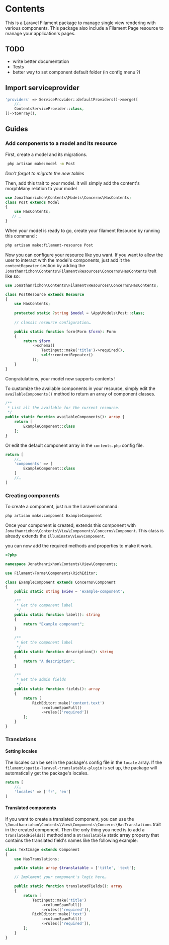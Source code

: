 # Contents

This is a Laravel Filament package to manage single view rendering with various components.
This package also include a Filament Page resource to manage your application's pages.

## TODO

- write better documentation
- Tests
- better way to set component default folder (in config menu ?)

## Import serviceprovider

```php
'providers' => ServiceProvider::defaultProviders()->merge([
    //…
    ContentsServiceProvider::class,
])->toArray(),
```

## Guides

### Add components to a model and its resource

First, create a model and its migrations.

```sh
 php artisan make:model -m Post  
```

_Don't forget to migrate the new tables_

Then, add this trait to your model. It will simply add the content's morphMany relation to your model

```php
use Jonathanrixhon\Contents\Models\Concerns\HasContents;
class Post extends Model
{
    use HasContents;
   // … 
}
```

When your model is ready to go, create your filament Resource by running this command :

```sh
php artisan make:filament-resource Post
```

Now you can configure your resource like you want. If you want to allow the user to interact with the model's components, just add it the `contentRepeater` section by adding the `Jonathanrixhon\Contents\Filament\Resources\Concerns\HasContents` trait like so:

```php
use Jonathanrixhon\Contents\Filament\Resources\Concerns\HasContents;

class PostResource extends Resource
{
    use HasContents;
    
    protected static ?string $model = \App\Models\Post::class;
    
    // classic resource configuration…

    public static function form(Form $form): Form
    {
        return $form
            ->schema([
                TextInput::make('title')->required(),
                self::contentRepeater()
            ]);
    }
}
```

Congratulations, your model now supports contents !

To customize the available components in your resource, simply edit the `availableComponents()` method to return an array of component classes.

```php
/**
 * List all the available for the current resource.
 */
public static function availableComponents(): array {
    return [
        ExampleComponent::class
    ];
}
```

Or edit the default component array in the `contents.php` config file.

```php
return [
    //…
    'components' => [
        ExampleComponent::class
    ]
    //…
]
```

### Creating components

To create a component, just run the Laravel command:

```sh
php artisan make:component ExampleComponent
```

Once your component is created, extends this component with `Jonathanrixhon\Contents\View\Components\Concerns\Component`. This class is already extends the `Illuminate\View\Component`.

you can now add the required methods and properties to make it work.

```php
<?php

namespace Jonathanrixhon\Contents\View\Components;

use Filament\Forms\Components\RichEditor;

class ExampleComponent extends Concerns\Component
{
    public static string $view = 'example-component';

    /**
     * Get the component label
     */
    public static function label(): string
    {
        return "Example component";
    }

    /**
     * Get the component label
     */
    public static function description(): string
    {
        return "A description";
    }

    /**
     * Get the admin fields
     */
    public static function fields(): array
    {
        return [
            RichEditor::make('content.text')
                ->columnSpanFull()
                ->rules(['required'])
        ];
    }
}

```

### Translations

#### Setting locales

The locales can be set in the package's config file in the `locale` array. If the `filament/spatie-laravel-translatable-plugin` is set up, the package will automatically get the package's locales.

```php
return [
    //…
    'locales' => ['fr', 'en']
]
```

#### Translated components

If you want to create a translated component, you can use the `\Jonathanrixhon\Contents\View\Components\Concerns\HasTranslations` trait in the created component. Then the only thing you need is to add a `translatedFields()` method and a `$translatable` static array property that contains the translated field's names like the following example:

```php
class TextImage extends Component
{
    use HasTranslations;

    public static array $translatable = ['title', 'text'];

    // Implement your component's logic here…

    public static function translatedFields(): array
    {
        return [
            TextInput::make('title')
                ->columnSpanFull()
                ->rules(['required']),
            RichEditor::make('text')
                ->columnSpanFull()
                ->rules(['required']),
        ];
    }
}
```
